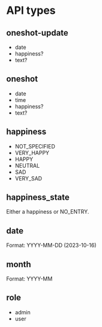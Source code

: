 # API types

## oneshot-update

* date
* happiness?
* text?

## oneshot

* date
* time
* happiness?
* text?

## happiness

* NOT_SPECIFIED
* VERY_HAPPY
* HAPPY
* NEUTRAL
* SAD
* VERY_SAD

## happiness_state

Either a happiness or NO_ENTRY.

## date

Format: YYYY-MM-DD (2023-10-16)

## month

Format: YYYY-MM

## role

* admin
* user
